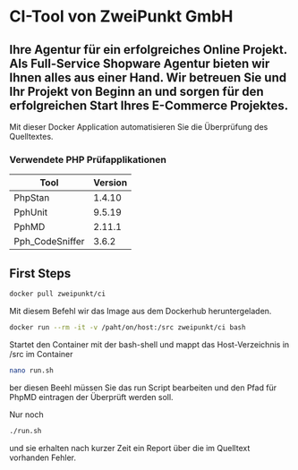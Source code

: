 # CI-Tool von ZweiPunkt GmbH

## Ihre Agentur für ein erfolgreiches Online Projekt.<br>Als Full-Service Shopware Agentur bieten wir Ihnen alles aus einer Hand. Wir betreuen Sie und Ihr Projekt von Beginn an und sorgen für den erfolgreichen Start Ihres E-Commerce Projektes.

Mit dieser Docker Application automatisieren Sie die Überprüfung des Quelltextes.

### Verwendete PHP Prüfapplikationen
Tool | Version
------------ | -------------
PhpStan | 1.4.10
PphUnit | 9.5.19
PphMD | 2.11.1
Pph_CodeSniffer | 3.6.2

## First Steps
```bash
docker pull zweipunkt/ci
```
Mit diesem Befehl wir das Image aus dem Dockerhub heruntergeladen.

```bash
docker run --rm -it -v /paht/on/host:/src zweipunkt/ci bash
```
Startet den Container mit der bash-shell und mappt das Host-Verzeichnis in /src im Container

```bash
nano run.sh
```
ber diesen Beehl müssen Sie das run Script bearbeiten und den Pfad für PhpMD eintragen der Überprüft werden soll.

Nur noch 
```bash
./run.sh
```
und sie erhalten nach kurzer Zeit ein Report über die im Quelltext vorhanden Fehler.
